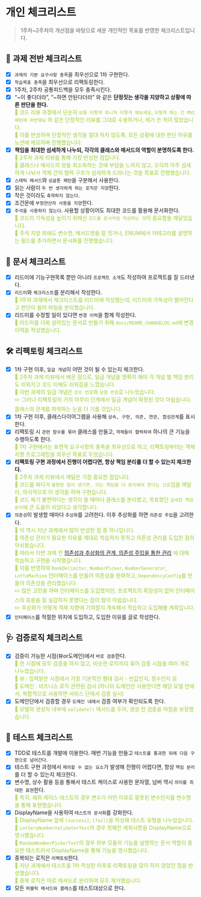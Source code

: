 
# 개인 체크리스트
> 1주차~2주차의 개선점을 바탕으로 세운 개인적인 목표를 반영한 체크리스트입니다.

## 🏁 과제 전반 체크리스트

- [x]  `과제의 기본 요구사항 충족`을 최우선으로 1차 구현한다.
- [x]  `학습목표 충족`을 최우선으로 리팩토링한다.
- [x]  1주차, 2주차 공통피드백을 모두 충족시킨다.
- [x]  “~이 좋다더라”, “~하면 안된다더라” 와 같은 **단정짓는 생각을 지양하고 상황에 따른 판단을 한다.**
  <br><span style="color:yellowgreen">🔎 코드 리뷰 과정에서 단순히 `보통 이렇게 하니까 이렇게 해보세요`, `이렇게 하는 건 MVC패턴에 위반돼요` 와 같은 단정적인 리뷰를 그대로 수용하거나, 제가 쓴 적이 많았습니다.</span>
  <br><span style="color:yellowgreen">🔎 이를 반성하며 단정적인 생각을 절대 하지 않도록, 모든 상황에 대한 판단 이유를 노션에 메모하며 진행했습니다.</span>
- [x]  **책임을 최대한 섬세하게 나누되, 각각의 클래스와 메서드의 역할이 분명하도록 한다.**
  <br><span style="color:yellowgreen">🔎 2주차 과제 리뷰를 통해 가장 반성한 점입니다.</span>
  <br><span style="color:yellowgreen">🔎 클래스나 메서드의 양을 최소화하는 것에 부담을 느끼지 않고, 오히려 아주 섬세하게 나눠서 객체 간의 협력 구조가 섬세하게 드러나는 것을 목표로 진행했습니다.</span>
- [x]  `스태틱 메서드`와 `싱글톤 패턴`을 구분해서 사용한다.
- [x]  읽는 사람이 `두 번 생각하게 하는 로직은 지양`한다.
- [x]  작은 것이라도 `축약하지 않는다`.
- [x]  조건문에 `부정연산자 사용을 지양`한다.
- [x]  `주석을 사용하지 않는다`. 사용할 상황이어도 최대한 코드를 활용해 문서화한다.
  <br><span style="color:yellowgreen">🔎 코드의 가독성을 높이기 위해선 `코드를 문서처럼 작성하는 것`이 중요함을 깨달았습니다.</span>
  <br><span style="color:yellowgreen">🔎 주석 지양 외에도 변수명, 메서드명을 잘 짓거나, ENUM에서 카테고리를 설명하는 필드를 추가하면서 문서화를 진행했습니다.</span>

## 📑 문서 체크리스트

- [x]  리드미에 기능구현목록 뿐만 아니라 `프로젝트 소개`도 작성하여 프로젝트를 잘 드러낸다.
- [x]  `리드미`와 `체크리스트`를 분리해서 작성한다.
  <br><span style="color:yellowgreen">🔎 1주차 과제에서 체크리스트를 리드미에 작성했는데, 리드미의 가독성이 떨어진다고 판단이 들어 파일을 분리했습니다.</span>
- [x]  리드미를 수정할 일이 있다면 `변경 이력`을 함께 작성한다.
  <br><span style="color:yellowgreen">🔎 리드미를 더욱 살아있는 문서로 만들기 위해 `docs/REAME_CHANGELOG.md`에 변경 이력을 작성했습니다.</span>

## 🛠️ 리팩토링 체크리스트

- [x]  1차 구현 이후, `일급 개념`이 어떤 것이 될 수 있는지 체크한다.
  <br><span style="color:yellowgreen">🔎 2주차 과제 리뷰에서 배운 점으로, 일급 개념을 명확히 해야 각 개념 별 책임 분리도 쉬워지고 코드 이해도 쉬워짐을 느꼈습니다.</span>
  <br><span style="color:yellowgreen">🔎 이번 과제의 일급 개념은 `로또 번호`와 `당첨 번호`로 나누었습니다.</span>
  <br><span style="color:yellowgreen">✏️ 그러나 리팩토링의 거의 마무리 단계에서 일급 개념이 확정된 것이 아쉽습니다. 클래스의 관계를 파악하는 눈을 더 기를 것입니다.</span>
- [x]  1차 구현 이후, 클래스다이어그램을 사용해 `상속, 구현, 의존, 연관, 합성관계`를 표시한다.
- [x]  리팩토링 시 `관련 함수를 묶어` 클래스를 만들고, `객체들이 협력하여` 하나의 큰 기능을 수행하도록 한다.
  <br><span style="color:yellowgreen">🔎 1차 구현에서는 표면적 요구사항의 충족을 최우선으로 하고, 리팩토링부터는 객체 지향 프로그래밍을 최우선 목표로 두었습니다.</span>
- [x]  **리팩토링 구현 과정에서 진행이 어렵다면, 항상 책임 분리를 더 할 수 있는지 체크한다.**
  <br><span style="color:yellowgreen">🔎 2주차 과제 리뷰에서 깨달은 가장 중요한 점입니다. </span>
  <br><span style="color:yellowgreen">🔎 코드를 짜다가 `불편한 점이 생기면, 이는 책임을 더 분리해야 한다는 신호`임을 깨달아, 의식적으로 이 생각을 하며 구현습니다.</span>
  <br><span style="color:yellowgreen">🔎 코드 짜기 불편하다는 생각이 들 때마다 클래스를 분리했고, 목표했던 `섬세한 책임 분리`에 큰 도움이 되었다고 생각합니다.</span>
- [x]  `의존성`이 발생할 때마다 `추상화`를 고려한다. 이후 추상화를 하면 `의존성 주입`을 고려한다.
  <br><span style="color:yellowgreen">🔎 이 역시 지난 과제에서 많이 반성한 점 중 하나입니다. </span>
  <br><span style="color:yellowgreen">🔎 의존성 관리가 필요한 이유를 제대로 학습하지 못하고 의존성 관리를 도입한 점이 아쉬웠습니다.</span>
  <br><span style="color:yellowgreen">🔎 따라서 이번 과제 전 [의존성과 추상화의 관계, 의존성 주입을 통한 관리](https://velog.io/@joychae714/%ED%95%99%EC%8A%B5%EC%A0%95%EB%A6%AC-%EC%9D%98%EC%A1%B4%EC%84%B1-%EA%B4%80%EB%A6%AC-%ED%8C%A9%ED%86%A0%EB%A6%AC-%ED%8C%A8%ED%84%B4-AppConfig-%EC%95%8C%EA%B3%A0-%EC%93%B0%EC%9E%90)
  에 대해 학습하고 구현을 시작했습니다.</span>
  <br><span style="color:yellowgreen">🔎 이를 반영하여 `RankDelimiter`, `NumberPicker`, `NumberGenerator`, `LottoMachine` 인터페이스를 만들어 의존성을 완화하고, `DependencyConfig`를 만들어 의존성을 관리했습니다.</span>
  <br><span style="color:yellowgreen">✏️ 많은 고민을 하며 인터페이스를 도입했지만, 프로젝트의 확장성이 없어 인터페이스의 효용을 잘 실감하지 못했다는 점이 많이 아쉽습니다.</span>
  <br><span style="color:yellowgreen">✏️ 추상화가 어떻게 객체 지향에 기여할지 계속해서 학습하고 도입해볼 계획입니다.</span>
- [x]  `인터페이스`를 적절한 위치에 도입하고, 도입한 이유를 글로 작성한다.

## 🩺 검증로직 체크리스트

- [x]  검증이 가능한 시점(뷰or도메인)에서 `바로 검증`한다.
  <br><span style="color:yellowgreen">🔎 한 시점에 모두 검증을 하지 않고, 비슷한 로직끼리 묶어 검증 시점을 여러 개로 나누었습니다.</span>
  <br><span style="color:yellowgreen">🔎 뷰 : 입력받은 시점에서 가장 기본적인 형태 검사 - 빈값인지, 정수인지 등</span>
  <br><span style="color:yellowgreen">🔎 도메인 : 비즈니스 로직 관련된 검사 (하나의 도메인만 사용한다면 해당 모델 안에서, 복합적으로 사용하면 서비스 단에서 검증 실시)</span>
- [x]  도메인단에서 검증할 경우 `도메인 내에서` 검증 여부가 확인되도록 한다.
  <br><span style="color:yellowgreen">🔎 모델의 생성자 내부에 `validate()` 메서드를 두어, 생성 전 검증을 마침을 보장했습니다.</span>

## 🧪 테스트 체크리스트

- [x]  TDD로 테스트를 개발에 이용한다. 매번 기능을 만들고 `테스트를 통과한 뒤에 다음 구현으로 넘어간다`.
- [x]  테스트 구현 과정에서 `제어할 수 없는 요소`가 발생해 진행이 어렵다면, 항상 `책임 분리`를 더 할 수 있는지 체크한다.
- [x]  변수명, 상수 활용 등을 통해서 테스트 케이스로 사용한 문자열, 넘버 역시 `의미를 최대한 표현`한다.
  <br><span style="color:yellowgreen">🔎 특히, 예외 케이스 테스트의 경우 변수가 어떤 이유로 잘못된 변수인지를 변수명을 통해 표현했습니다.</span>
- [x]  DisplayName을 사용하여 `테스트의 문서화`를 강화한다.
  <br><span style="color:yellowgreen">🔎 DisplayName 앞에 `[success]`, `[fail]`을 작성해 테스트 유형을 나누었습니다.</span>
  <br><span style="color:yellowgreen">🔎 `LotteryNumberValidatorTest`의 경우 정해진 예외사항을 DisplayName으로 명시했습니다.</span>
  <br><span style="color:yellowgreen">🔎 `RandomNumberPickerTest`의 경우 외부 모듈의 기능을 설명하는 문서 역할이 중요한 테스트라서 DisplayName을 통해 기능을 명시했습니다.</span>
- [x]  중복되는 로직은 `리팩토링`한다.
  <br><span style="color:yellowgreen">🔎 지난 과제에서 테스트를 1차 작성한 이후로 리팩토링을 많이 하지 않았던 점을 반성했습니다.</span>
  <br><span style="color:yellowgreen">🔎 중복 로직은 따로 메서드로 분리하여 모두 제거했습니다.</span>
- [x]  모든 `퍼블릭 메서드와 클래스`를 테스트대상으로 한다.
